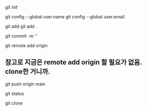 git init

git config --global user.name
git config --global user.email

git add <filename>
git add .

git commit -m '<message>'

git remote add origin <URL>
## 참고로 지금은 remote add origin 할 필요가 없음. clone한 거니까.

git push origin main

git status

git clone <URL>